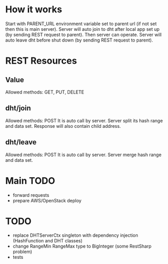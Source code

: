 # How it works
Start with PARENT_URL environment variable set to parent url (if not set then this is main server).
Server will auto join to dht after local app set up (by sending REST request to parent).
Then server can operate.
Server will auto leave dht before shut down (by sending REST request to parent).

# REST Resources

## Value
Allowed methods: GET, PUT, DELETE


## dht/join
Allowed methods: POST
It is auto call by server.
Server split its hash range and data set.
Response will also contain child address.

## dht/leave
Allowed methods: POST
It is auto call by server.
Server merge hash range and data set.

# Main TODO
- forward requests
- prepare AWS/OpenStack deploy

# TODO
- replace DHTServerCtx singleton with dependency injection (HashFunction and DHT classes)
- change RangeMin RangeMax type to BigInteger (some RestSharp problem)
- tests
